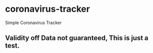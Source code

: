 # coronavirus-tracker
Simple Coronavirus Tracker

## Validity off Data not guaranteed, This is just a test. 
